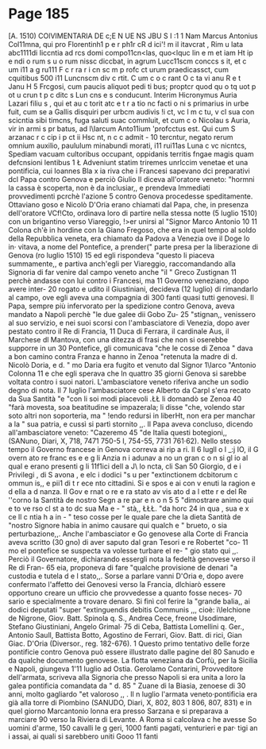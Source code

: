 # Page 185

[A. 1510) COlVIMENTARIA DE c;E N UE NS JBU S I :1 1 Nam Marcus Antonius Col11mna, qui pro Florentinh1 p e r ph1r cR d ici'! m il itavcrat , Rim u lata abc1111di Iiccntia ad rcs domi compo11cn<las, quo<lquc lin e m et iam Ht ip e ndi o rum s u o rum nissc diccbat, in agrum Lucc11scm conccs s it, et c um i11 a g ru111 F c r ra r i cn sc m p rofc ct urum praedicassct, cum cquitibus 500 i11 Luncnscm div c rtit. C um c o c rant O c ta vi anu R e t Janu H 5 Frcgosi, cum paucis aliquot pedi ti bus; proptcr quod qu o tq uot p ot u crun t p c ditc s Lun cns e s conducunt. Interim Hicronymus Auria Lazari filiu s , qui et au c torit atc e t r a tio nc facti o ni s primarius in urbe fuit, cum se a Gallis disquiri per urbcm audivis !i ct, vc l m c tu, v cl sua con scicntia sibi timcns, fuga saluti suac commluit, et cum c o Nicolau s Auria, vir in armi s pr batus, ad l\Iarcum Anto11ium 'profcctus est. Qui cum S arzanac r c cip i p ct ii Hsc nt, n c c admit - 10 tercntur, negato rerum omnium auxilio, paululum minabundi morati, i11 rui11as Luna c vc nicntcs, Spediam vacuam cultoribus occupant, oppidanis territis fngae magis quam defcnsioni lentibus 1 Ł Adveniunt statim triremes unrlccim venetae et una pontificia, cui Ioannes Bla x ia riva che i Francesi sapevano dci preparativi dcl Papa contro Genova e perciò Giulio II diceva all'oratore veneto: "hormni la cassa è scoperta, non è da inclusiar,, e prendeva Immediati provvedimenti pcrchè l'azione 5 contro Genova procedesse speditamente. Ottaviano goso e Nicolò D'Oria erano chiamati dal Papa, che, in presenza dell'oratore VCf!Cto, ordinava loro di partire nella stessa notte (5 luglio 1510) con un brigantino verso Viareggio, !>er unirsi al "Signor Marco Antonio 10 11 Colona ch'è in hordine con la Giano Fregoso, che era in quel tempo al soldo della Repubblica veneta, era chiamato da Padova a Venezia ove il Doge lo in· vitava, a nome del Pontefice, a prender(" parte presa per la liberazione di Genova (ro luglio 1510) 15 ed egli rispondeva "questo li piaceva summamente,, e partiva anch'egli per Viareggio, raccomandando alla Signoria di far venire dal campo veneto anche "il " Greco Zustignan 11 perchè andasse con lui contro i Francesi, ma 11 Governo veneziano, dopo avere inter- 20 rogato e udito il Giustiniani, decideva (12 luglio) di rimandarlo al campo, ove egli aveva una compagnia di 300 fanti quasi tutti genovesi. Il Papa, sempre più infervorato per la spedizione contro Genova, aveva mandato a Napoli perchè "le due galee dii Gobo Zu- 25 "stignan,, venissero al suo servizio, e nei suoi scorsi con l'ambasciatore di Venezia, dopo aver pestato contro il Re di Francia, 11 Duca di Ferrara, il cardinale Aus, il Marchese dl Mantova, con una ditezza di frasi che non si oserebbe supporre in un 30 Pontefice, gli comunicava "che le cosse di Zenoa " dava a bon camino contra Franza e hanno in Zenoa "retenuta la madre di d. Nicolò Doria, e d. " mo Daria era fugito et venuto dal Signor 1\Iarco "Antonio Colonna 11 e che egli sperava che ln quattro 35 giorni Genova si sarebbe voltata contro i suoi natori. L'ambasciatore veneto riferiva anche un sodio degno di nota. Il 7 luglio l'ambasciatore cese Alberto da Carpl s'era recato da Sua Santità "e "con li soi modi piacevoli .ŁŁ li domandò se Zenoa 40 "farà movesta, soa beatitudine se impazerala; li disse "che, volendo star soto altri non soporteria, ma " !endo redursi in liberHt, non era per manchar a la " sua patria, e cussì si partì stornito ,,. Il Papa aveva concluso, dicendo all'ambasciatore veneto: "Cazeremo 45 "de Italia questi botegioni,, (SANuno, Diari, X, 718, 7471 750-5 I, 754-55, 7731 761·62). Nello stesso tempo il Governo francese in Genova correva ai rip a ri. Il 6 lugll o l _:j IO, il G overn ato re franc es e e g li Anzia n i adunav a no un gran c o n si gl io al qual e erano presenti g li 11f1ici dell a J\ lo ncta, cli San 50 Giorgio, d e i Privilegi , di S avona , e elc i dodici "s u per "extinctionem dcbitorum c ommun is,, e pii1 di t r ece nto cittadini. Si e spos e ai con v enuti la ragion e d ella a d nanza. Il Gov e rnat o re e ra stato av vis ato d a l ette r e del Re ''corno la Santità de nostro Segn a re par e n o n 5 5 "dimostrare animo qui e to ve rso cl st a to dc sua Ma e - " stà,, ŁŁŁ. "da horc 24 in qua , sua e x ce ll c ntia h a in - " teso cosse per le quale pare che la dieta Santità de "nostro Signore habia in animo causare qui qualch e " brueto, o sia perturbazione,,. Anche l'ambasciator e Go genovese alla Corte di Francia aveva scritto (30 gno) di aver saputo dal gran Tesori e re Robertet "co- 11 mo el pontefice se suspecta va volesse turbare el re- " gio stato qui ,,. Perciò il Governatore, dichiarando essergli nota la fedeltà genovese verso il Re di Fran- 65 eia, proponeva di fare "qualche provisione de denari "a custodia e tutela d e l stato,,. Sorse a parlare vanni D'Oria e, dopo avere confermato l'affetto dei Genovesi verso la Francia, dlchiarò essere opportuno creare un ufficio che provvedesse a quanto fosse neces- 70 sario e specialmente a trovare denaro. Si finì col ferire la "grande balia,, ai dodici deputati "super "extinguendis debitis Communis ,,, cioè: ì\Ielchione de Nigrone, Giov. Batt. Spinola q. S., Andrea Cece, freone Usodimare, Stefano Giustiniani, Angelo Grimal· 75 di Ceba, Battista Lomellini q. Ger., Antonio Saull, Battista Botto, Agostino de Ferrari, Giov. Batt. di rici, Gian Giac. D'Oria (Diversor., reg. 182-676). 1 Questo primo tentativo delle forze pontificie contro Genova può essere illustrato dalle pagine del 80 Sanudo e da qualche documento genovese. La flotta veneziana da Corfù, per la Sicilia e Napoli, giungeva 1'11 luglio ad Ostia. Gerolamo Contarini, Provveditore dell'armata, scriveva alla Signoria che presso Napoli si era unita a loro la galea pontificia comandata da " d. 85 " Zuane di la Biasia, zenoese di 30 anni, molto gagliardo "et valoroso ,, . Il n luglio l'armata veneto·pontificia era già alla torre di Piombino (SANUDO, Diari, X, 802, 803 1 806, 807, 831) e in quel giorno Marcantonio lonna era presso Sarzana e si preparava a marciare 90 verso la Riviera di Levante. A Roma si calcolava c he avesse So uomini d'arme, 150 cavalli le g geri, 1000 fanti pagati, venturieri e par· tigi an i assai, ai quali si sarebbero uniti Gooo 11 fanti